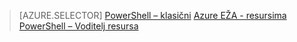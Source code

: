 > [AZURE.SELECTOR] 
[PowerShell – klasični](dns-reverse-dns-record-operations-classic-ps.md)
[Azure EŽA - resursima](dns-reverse-dns-record-operations-cli.md)
[PowerShell – Voditelj resursa](dns-reverse-dns-record-operations-ps.md)
